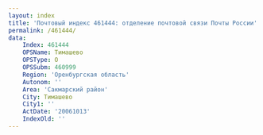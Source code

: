 ```yaml
---
layout: index
title: 'Почтовый индекс 461444: отделение почтовой связи Почты России'
permalink: /461444/
data:
    Index: 461444
    OPSName: Тимашево
    OPSType: О
    OPSSubm: 460999
    Region: 'Оренбургская область'
    Autonom: ''
    Area: 'Сакмарский район'
    City: Тимашево
    City1: ''
    ActDate: '20061013'
    IndexOld: ''
---
```

